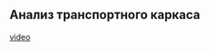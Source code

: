 ## Анализ транспортного каркаса

[video](https://player.softculture.cc/embed/online/GIS/GIS_10.10.12_L1-4_Analysis_Transport)